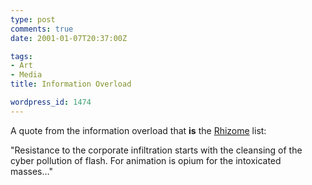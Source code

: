 ```yaml
---
type: post
comments: true
date: 2001-01-07T20:37:00Z

tags:
- Art
- Media
title: Information Overload

wordpress_id: 1474
---
```


A quote from the information overload that **is** the [Rhizome](http://www.rhizome.org/fresh/) list:  

   

"Resistance to the corporate infiltration starts with the cleansing of the cyber pollution of flash. For animation is opium for the intoxicated masses…"
